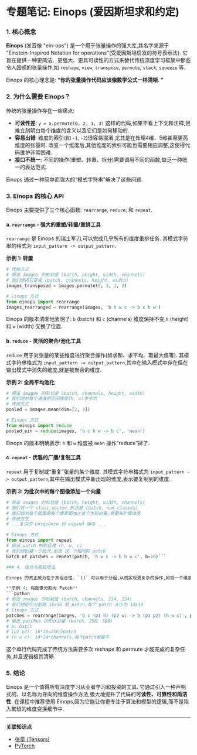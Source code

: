 # 专题笔记: Einops (爱因斯坦求和约定)

### 1. 核心概念

**Einops** (发音像 "ein-ops") 是一个用于张量操作的强大库,其名字来源于 "Einstein-Inspired Notation for operations"(受爱因斯坦启发的符号表示法). 它旨在提供一种更简洁、更强大、更具可读性的方式来替代传统深度学习框架中那些令人困惑的张量操作,如 `reshape`, `view`, `transpose`, `permute`, `stack`, `squeeze` 等. 

Einops 的核心理念是: **“你的张量操作代码应该像数学公式一样清晰. ”**

### 2. 为什么需要 Einops？

传统的张量操作存在一些痛点: 
*   **可读性差**: `y = x.permute(0, 2, 1, 3)` 这样的代码,如果不看上下文和注释,很难立刻明白每个维度的含义以及它们是如何移动的. 
*   **容易出错**: 维度的索引(如 `-1`, `-2`)很容易混淆,尤其是在处理4维、5维甚至更高维度的张量时. 改变一个维度后,其他维度的索引可能也需要相应调整,这使得代码维护非常困难. 
*   **接口不统一**: 不同的操作(重塑、转置、拆分)需要调用不同的函数,缺乏一种统一的表达范式. 

Einops 通过一种简单而强大的“模式字符串”解决了这些问题. 

### 3. Einops 的核心 API

Einops 主要提供了三个核心函数: `rearrange`, `reduce`, 和 `repeat`. 

#### a. `rearrange` - 强大的重塑/转置/重排工具

`rearrange` 是 Einops 的瑞士军刀,可以完成几乎所有的维度重排任务. 
其模式字符串的格式为 `input_pattern -> output_pattern`. 

**示例 1: 转置**
```python
# 传统方式
# 假设 images 的形状是 (batch, height, width, channels)
# 我们想把它变成 (batch, channels, height, width)
images_transposed = images.permute(0, 3, 1, 2)

# Einops 方式
from einops import rearrange
images_rearranged = rearrange(images, 'b h w c -> b c h w')
```
Einops 的版本清晰地表明了: `b` (batch) 和 `c` (channels) 维度保持不变,`h` (height) 和 `w` (width) 交换了位置. 

#### b. `reduce` - 灵活的聚合/池化工具

`reduce` 用于对张量的某些维度进行聚合操作(如求和、求平均、取最大值等). 
其模式字符串格式为 `input_pattern -> output_pattern`,其中在输入模式中存在但在输出模式中消失的维度,就是被聚合的维度. 

**示例 2: 全局平均池化**
```python
# 假设 images 的形状是 (batch, channels, height, width)
# 我们想对每个通道的空间维度(h, w)求平均
# 传统方式
pooled = images.mean(dim=[2, 3])

# Einops 方式
from einops import reduce
pooled_ein = reduce(images, 'b c h w -> b c', 'mean')
```
Einops 的版本明确表示: `h` 和 `w` 维度被 `mean` 操作“reduce”掉了. 

#### c. `repeat` - 优雅的广播/复制工具

`repeat` 用于复制或“重复”张量的某个维度. 
其模式字符串格式为 `input_pattern -> output_pattern`,其中在输出模式中新出现的维度,表示要复制到的维度. 

**示例 3: 为批次中的每个图像添加一个向量**
```python
# 假设 images 的形状是 (batch, height, width, channels)
# 我们有一个 class_vector,形状是 (batch, num_classes)
# 我们想为每个图像的每个像素都加上这个类别向量,需要先扩展维度
# 传统方式
# ...复杂的 unsqueeze 和 expand 操作 ...

# Einops 方式
from einops import repeat
# 假设 patch 的形状是 (h, w, c)
# 我们想创建一个批次,包含 16 个相同的 patch
batch_of_patches = repeat(patch, 'h w c -> b h w c', b=16)```

### 4. 组合与高级用法

Einops 的真正威力在于其组合性. `()` 可以用于分组,从而实现更复杂的操作,如将一个维度拆分为多个维度,或将多个维度合并为一个. 

**示例 4: 将图像分割为 Patch**
```python
# 假设 images 的形状是 (batch, channels, 224, 224)
# 我们想把它分割成 16x16 的 patch,每个 patch 大小为 14x14
# Einops 方式
patches = rearrange(images, 'b c (p1 h) (p2 w) -> b (p1 p2) (h w c)', p1=16, h=14, p2=16, w=14)
# 输出 patches 的形状会是 (batch, 256, 588)
# b: batch
# (p1 p2): 16*16=256个patch
# (h w c): 14*14*channels,每个patch被展平
```
这个单行代码完成了传统方法需要多次 reshape 和 permute 才能完成的复杂任务,并且逻辑极其清晰. 

### 5. 结论

Einops 是一个值得所有深度学习从业者学习和投资的工具. 它通过引入一种声明式的、以名称为导向的维度操作方法,极大地提升了代码的**可读性、可靠性和简洁性**. 在课程中推荐使用 Einops,因为它能让你更专注于算法和模型的逻辑,而不是陷入繁琐的维度变换细节中. 

---
**关联知识点**
*   [张量 (Tensors)](./Lecture2-Tensors.md)
*   [PyTorch](./Lecture2-PyTorch.md)